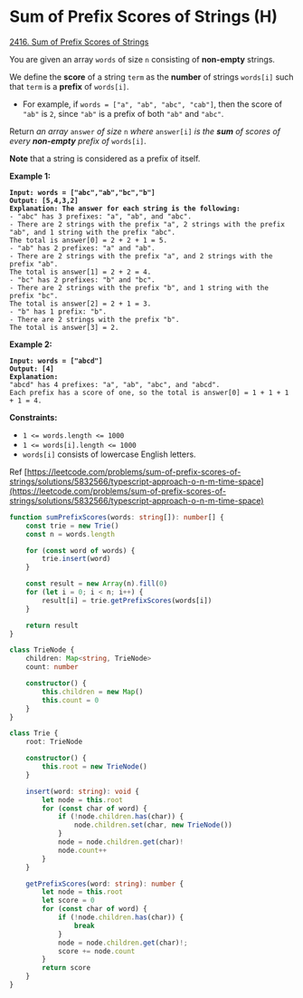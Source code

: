 # Sum of Prefix Scores of Strings (H)

[2416. Sum of Prefix Scores of Strings](https://leetcode.com/problems/sum-of-prefix-scores-of-strings/)



You are given an array `words` of size `n` consisting of **non-empty** strings.

We define the **score** of a string `term` as the **number** of strings `words[i]` such that `term` is a **prefix** of `words[i]`.

* For example, if `words = ["a", "ab", "abc", "cab"]`, then the score of `"ab"` is `2`, since `"ab"` is a prefix of both `"ab"` and `"abc"`.

Return _an array_ `answer` _of size_ `n` _where_ `answer[i]` _is the **sum** of scores of every **non-empty** prefix of_ `words[i]`.

**Note** that a string is considered as a prefix of itself.

&#x20;

**Example 1:**

<pre><code><strong>Input: words = ["abc","ab","bc","b"]
</strong><strong>Output: [5,4,3,2]
</strong><strong>Explanation: The answer for each string is the following:
</strong>- "abc" has 3 prefixes: "a", "ab", and "abc".
- There are 2 strings with the prefix "a", 2 strings with the prefix "ab", and 1 string with the prefix "abc".
The total is answer[0] = 2 + 2 + 1 = 5.
- "ab" has 2 prefixes: "a" and "ab".
- There are 2 strings with the prefix "a", and 2 strings with the prefix "ab".
The total is answer[1] = 2 + 2 = 4.
- "bc" has 2 prefixes: "b" and "bc".
- There are 2 strings with the prefix "b", and 1 string with the prefix "bc".
The total is answer[2] = 2 + 1 = 3.
- "b" has 1 prefix: "b".
- There are 2 strings with the prefix "b".
The total is answer[3] = 2.
</code></pre>

**Example 2:**

<pre><code><strong>Input: words = ["abcd"]
</strong><strong>Output: [4]
</strong><strong>Explanation:
</strong>"abcd" has 4 prefixes: "a", "ab", "abc", and "abcd".
Each prefix has a score of one, so the total is answer[0] = 1 + 1 + 1 + 1 = 4.
</code></pre>

&#x20;

**Constraints:**

* `1 <= words.length <= 1000`
* `1 <= words[i].length <= 1000`
* `words[i]` consists of lowercase English letters.



Ref [https://leetcode.com/problems/sum-of-prefix-scores-of-strings/solutions/5832566/typescript-approach-o-n-m-time-space](https://leetcode.com/problems/sum-of-prefix-scores-of-strings/solutions/5832566/typescript-approach-o-n-m-time-space)

```typescript
function sumPrefixScores(words: string[]): number[] {
    const trie = new Trie()
    const n = words.length

    for (const word of words) {
        trie.insert(word)
    }

    const result = new Array(n).fill(0)
    for (let i = 0; i < n; i++) {
        result[i] = trie.getPrefixScores(words[i])
    }

    return result
}

class TrieNode {
    children: Map<string, TrieNode>
    count: number

    constructor() {
        this.children = new Map()
        this.count = 0
    }
}

class Trie {
    root: TrieNode

    constructor() {
        this.root = new TrieNode()
    }

    insert(word: string): void {
        let node = this.root
        for (const char of word) {
            if (!node.children.has(char)) {
                node.children.set(char, new TrieNode())
            }
            node = node.children.get(char)!
            node.count++
        }
    }

    getPrefixScores(word: string): number {
        let node = this.root
        let score = 0
        for (const char of word) {
            if (!node.children.has(char)) {
                break
            }
            node = node.children.get(char)!;
            score += node.count
        }
        return score
    }
}
```
